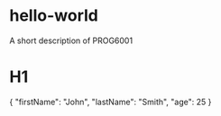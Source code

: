 # hello-world
A short description of PROG6001
# H1 
{
  "firstName": "John",
  "lastName": "Smith",
  "age": 25
}
